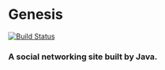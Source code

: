 # Genesis
[![Build Status](https://travis-ci.org/withstars/Genesis.svg?branch=master)](https://travis-ci.org/withstars/Genesis)
### A social networking site built by Java.